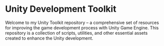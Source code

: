 # Unity Development Toolkit
Welcome to my Unity Toolkit repository – a comprehensive set of resources for improving the game development process with Unity Game Engine. This repository is a collection of scripts, utilities, and other essential assets created to enhance the Unity development.
